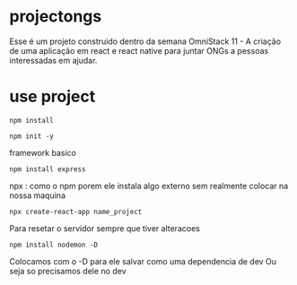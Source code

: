 # projectongs
Esse é um projeto construido dentro da semana OmniStack 11 - A criação de uma aplicação em react e react native para juntar ONGs a pessoas interessadas em ajudar.

# use project

```
npm install
```

```
npm init -y
```

framework basico 

```
npm install express
```

npx : como o npm porem ele instala algo externo sem realmente colocar na nossa maquina

```
npx create-react-app name_project
```

Para resetar o servidor sempre que tiver alteracoes
```
npm install nodemon -D
```
Colocamos com o -D para ele salvar como uma dependencia de dev
Ou seja so precisamos dele no dev
